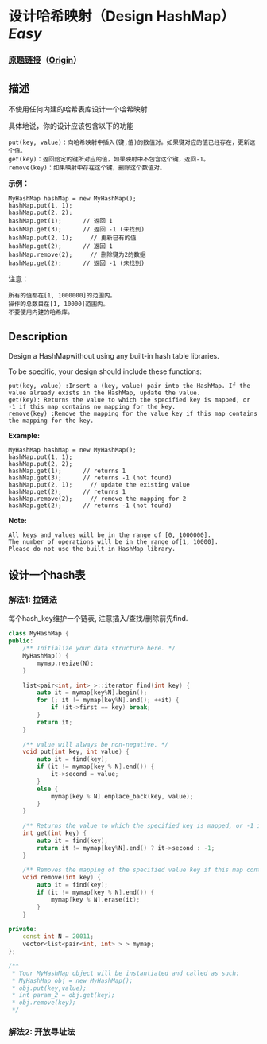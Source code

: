 # 设计哈希映射（Design HashMap）*Easy*
### [原题链接](https://leetcode-cn.com/problems/design-hashmap)（[Origin](https://leetcode.com/problems/design-hashmap)）
## 描述
不使用任何内建的哈希表库设计一个哈希映射

具体地说，你的设计应该包含以下的功能


    put(key, value)：向哈希映射中插入(键,值)的数值对。如果键对应的值已经存在，更新这个值。
    get(key)：返回给定的键所对应的值，如果映射中不包含这个键，返回-1。
    remove(key)：如果映射中存在这个键，删除这个数值对。



**示例：**
```
MyHashMap hashMap = new MyHashMap();
hashMap.put(1, 1);     
hashMap.put(2, 2);     
hashMap.get(1);      // 返回 1
hashMap.get(3);      // 返回 -1 (未找到)
hashMap.put(2, 1);     // 更新已有的值
hashMap.get(2);      // 返回 1 
hashMap.remove(2);     // 删除键为2的数据
hashMap.get(2);      // 返回 -1 (未找到) 
```



注意：


    所有的值都在[1, 1000000]的范围内。
    操作的总数目在[1, 10000]范围内。
    不要使用内建的哈希库。

## Description
Design a HashMapwithout using any built-in hash table libraries.

To be specific, your design should include these functions:


    put(key, value) :Insert a (key, value) pair into the HashMap. If the value already exists in the HashMap, update the value.
    get(key): Returns the value to which the specified key is mapped, or -1 if this map contains no mapping for the key.
    remove(key) :Remove the mapping for the value key if this map contains the mapping for the key.



**Example:**
```
MyHashMap hashMap = new MyHashMap();
hashMap.put(1, 1);     
hashMap.put(2, 2);     
hashMap.get(1);      // returns 1
hashMap.get(3);      // returns -1 (not found)
hashMap.put(2, 1);     // update the existing value
hashMap.get(2);      // returns 1 
hashMap.remove(2);     // remove the mapping for 2
hashMap.get(2);      // returns -1 (not found)
```
**Note:**



    All keys and values will be in the range of [0, 1000000].
    The number of operations will be in the range of[1, 10000].
    Please do not use the built-in HashMap library.





## 设计一个hash表
### 解法1: 拉链法
每个hash_key维护一个链表, 注意插入/查找/删除前先find.
```c++
class MyHashMap {
public:
    /** Initialize your data structure here. */
    MyHashMap() {
        mymap.resize(N);
    }
    
    list<pair<int, int> >::iterator find(int key) {
        auto it = mymap[key%N].begin();
        for (; it != mymap[key%N].end(); ++it) {
            if (it->first == key) break;
        }
        return it;
    }
    
    /** value will always be non-negative. */
    void put(int key, int value) {
        auto it = find(key);
        if (it != mymap[key % N].end()) {
            it->second = value;
        }
        else {
            mymap[key % N].emplace_back(key, value);
        }
    }
    
    /** Returns the value to which the specified key is mapped, or -1 if this map contains no mapping for the key */
    int get(int key) {
        auto it = find(key);
        return it != mymap[key%N].end() ? it->second : -1;
    }
    
    /** Removes the mapping of the specified value key if this map contains a mapping for the key */
    void remove(int key) {
        auto it = find(key);
        if (it != mymap[key % N].end()) {
            mymap[key % N].erase(it);
        }
    }
    
private:
    const int N = 20011;
    vector<list<pair<int, int> > > mymap;
};

/**
 * Your MyHashMap object will be instantiated and called as such:
 * MyHashMap obj = new MyHashMap();
 * obj.put(key,value);
 * int param_2 = obj.get(key);
 * obj.remove(key);
 */
```

### 解法2: 开放寻址法